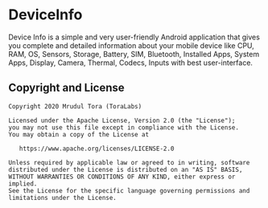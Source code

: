 # DeviceInfo
Device Info is a simple and very user-friendly Android application that gives you complete and detailed information about your mobile device like CPU, RAM, OS, Sensors, Storage, Battery, SIM, Bluetooth, Installed Apps, System Apps, Display, Camera, Thermal, Codecs, Inputs with best user-interface.
## Copyright and License

    Copyright 2020 Mrudul Tora (ToraLabs)

    Licensed under the Apache License, Version 2.0 (the "License");
    you may not use this file except in compliance with the License.
    You may obtain a copy of the License at

       https://www.apache.org/licenses/LICENSE-2.0

    Unless required by applicable law or agreed to in writing, software
    distributed under the License is distributed on an "AS IS" BASIS,
    WITHOUT WARRANTIES OR CONDITIONS OF ANY KIND, either express or implied.
    See the License for the specific language governing permissions and 
    limitations under the License.
